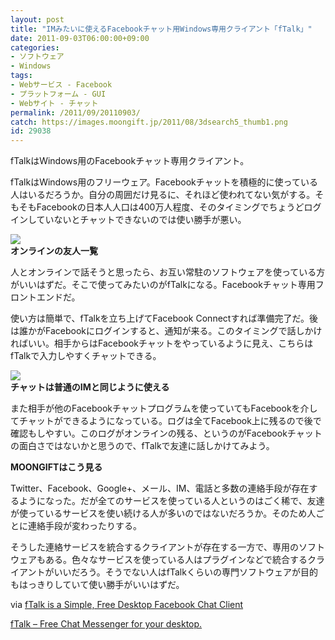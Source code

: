 ```yaml
---
layout: post
title: "IMみたいに使えるFacebookチャット用Windows専用クライアント「fTalk」"
date: 2011-09-03T06:00:00+09:00
categories:
- ソフトウェア
- Windows
tags: 
- Webサービス - Facebook
- プラットフォーム - GUI
- Webサイト - チャット
permalink: /2011/09/20110903/
catch: https://images.moongift.jp/2011/08/3dsearch5_thumb1.png
id: 29038
---
```

fTalkはWindows用のFacebookチャット専用クライアント。

  

fTalkはWindows用のフリーウェア。Facebookチャットを積極的に使っている人はいるだろうか。自分の周囲だけ見るに、それほど使われてない気がする。そもそもFacebookの日本人人口は400万人程度、そのタイミングでちょうどログインしていないとチャットできないのでは使い勝手が悪い。

  

[![](https://images.moongift.jp/2011/08/3dsearch4_thumb.png)](https://images.moongift.jp/2011/08/3dsearch4.png)  
**オンラインの友人一覧**

  

人とオンラインで話そうと思ったら、お互い常駐のソフトウェアを使っている方がいいはずだ。そこで使ってみたいのがfTalkになる。Facebookチャット専用フロントエンドだ。

  
<!--more-->  

使い方は簡単で、fTalkを立ち上げてFacebook Connectすれば準備完了だ。後は誰かがFacebookにログインすると、通知が来る。このタイミングで話しかければいい。相手からはFacebookチャットをやっているように見え、こちらはfTalkで入力しやすくチャットできる。

  

[![](https://images.moongift.jp/2011/08/3dsearch5_thumb1.png)](https://images.moongift.jp/2011/08/3dsearch51.png)  
**チャットは普通のIMと同じように使える**

  

また相手が他のFacebookチャットプログラムを使っていてもFacebookを介してチャットができるようになっている。ログは全てFacebook上に残るので後で確認もしやすい。このログがオンラインの残る、というのがFacebookチャットの面白さではないかと思うので、fTalkで友達に話しかけてみよう。

  
  
  

**MOONGIFTはこう見る**

  

Twitter、Facebook、Google+、メール、IM、電話と多数の連絡手段が存在するようになった。だが全てのサービスを使っている人というのはごく稀で、友達が使っているサービスを使い続ける人が多いのではないだろうか。そのため人ごとに連絡手段が変わったりする。

  

そうした連絡サービスを統合するクライアントが存在する一方で、専用のソフトウェアもある。色々なサービスを使っている人はプラグインなどで統合するクライアントがいいだろう。そうでない人はfTalkくらいの専門ソフトウェアが目的もはっきりしていて使い勝手がいいはずだ。

  

via [fTalk is a Simple, Free Desktop Facebook Chat Client](http://lifehacker.com/5830803/ftalk-is-a-simple-free-desktop-facebook-chat-client)

  

[fTalk – Free Chat Messenger for your desktop.](http://www.ftalk.com/)

